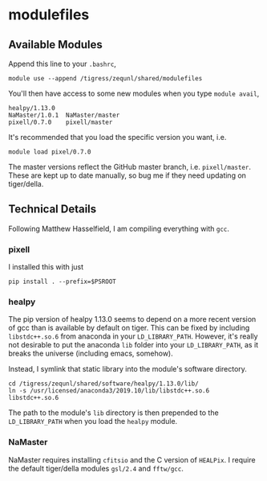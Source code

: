 # modulefiles

## Available Modules
Append this line to your `.bashrc`,

```
module use --append /tigress/zequnl/shared/modulefiles
```

You'll then have access to some new modules when you type `module avail`,

```
healpy/1.13.0   
NaMaster/1.0.1  NaMaster/master 
pixell/0.7.0    pixell/master
```

It's recommended that you load the specific version you want, i.e.
```
module load pixel/0.7.0
```

The master versions reflect the GitHub master branch, i.e. `pixell/master`. These are kept up to date manually, so bug me if they need updating on tiger/della. 

## Technical Details

Following Matthew Hasselfield, I am compiling everything with `gcc`. 

### pixell

I installed this with just 

```
pip install . --prefix=$PSROOT
```

### healpy
The pip version of healpy 1.13.0 seems to depend on a more recent version of gcc than is available by default on tiger. This can be fixed by including `libstdc++.so.6` from anaconda in your `LD_LIBRARY_PATH`. However, it's really not desirable to put the anaconda `lib` folder into your `LD_LIBRARY_PATH`, as it breaks the universe (including emacs, somehow).

Instead, I symlink that static library into the module's software directory.

```
cd /tigress/zequnl/shared/software/healpy/1.13.0/lib/
ln -s /usr/licensed/anaconda3/2019.10/lib/libstdc++.so.6 libstdc++.so.6
``` 

The path to the module's `lib` directory is then prepended to the `LD_LIBRARY_PATH` when you load the `healpy` module.

### NaMaster

NaMaster requires installing `cfitsio` and the C version of `HEALPix`. I require the default tiger/della modules `gsl/2.4` and `fftw/gcc`.